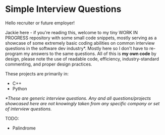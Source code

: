# Simple Interview Questions
Hello recruiter or future employer! 


Jackie here - if you're reading this, welcome to my tiny WORK IN PROGRESS repository with some small code snippets, mostly serving as a showcase of some extremely basic coding abilities on common interview questions in the software dev industry*. Mostly here so I don't have to re-program my answers to the same questions. All of this is **my own code** by design, please note the use of readable code, efficiency, industry-standard commenting, and proper design practices. 


These projects are primarily in:
  - C++
  - Python



*\*These are generic interview questions. Any and all questions/projects showcased here are not knowingly taken from any specific company or set of interview questions.*



TODO: 
- Palindrome 
